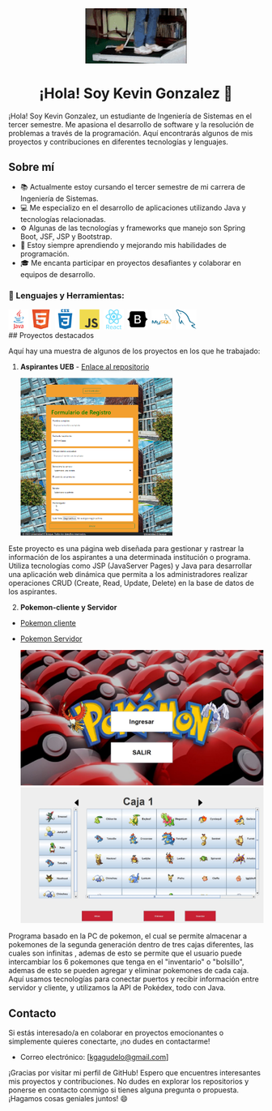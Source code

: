 <div id="header" align="center">
    <img src="duck1.gif" width="200" />
    <h1 align="center">¡Hola! Soy Kevin Gonzalez 🚀</h1>
</div>


¡Hola! Soy Kevin Gonzalez, un estudiante de Ingeniería de Sistemas en el tercer semestre. Me apasiona el desarrollo de software y la resolución de problemas a través de la programación. Aquí encontrarás algunos de mis proyectos y contribuciones en diferentes tecnologías y lenguajes.

## Sobre mí

- 📚 Actualmente estoy cursando el tercer semestre de mi carrera de Ingeniería de Sistemas.
- 💻 Me especializo en el desarrollo de aplicaciones utilizando Java y tecnologías relacionadas.
- ⚙️ Algunas de las tecnologías y frameworks que manejo son Spring Boot, JSF, JSP y Bootstrap.
- 🌱 Estoy siempre aprendiendo y mejorando mis habilidades de programación.
- 🎓 Me encanta participar en proyectos desafiantes y colaborar en equipos de desarrollo.

<div align="left">
    <h3>🔨 Lenguajes y Herramientas:</h3>
    <div>
              <img src="https://github.com/devicons/devicon/blob/master/icons/java/java-original-wordmark.svg" title="Git" **alt="Git" width="40" height="40"/>
        <img src="https://github.com/devicons/devicon/blob/master/icons/html5/html5-original.svg" title="HTML5" alt="HTML" width="40" height="40"/>&nbsp;
        <img src="https://github.com/devicons/devicon/blob/master/icons/css3/css3-plain-wordmark.svg"  title="CSS3" alt="CSS" width="40" height="40"/>&nbsp;
        <img src="https://github.com/devicons/devicon/blob/master/icons/javascript/javascript-original.svg" title="JavaScript" alt="JavaScript" width="40" height="40"/>&nbsp;
        <img src="https://github.com/devicons/devicon/blob/master/icons/react/react-original-wordmark.svg" title="React" alt="React" width="40" height="40"/>&nbsp;
        <img src="https://github.com/devicons/devicon/blob/master/icons/bootstrap/bootstrap-plain.svg" title="Bootstrap" alt="Bootstrap" width="40" height="40"/>&nbsp;
        <img src="https://github.com/devicons/devicon/blob/master/icons/mysql/mysql-original-wordmark.svg" title="MySQL"  alt="MySQL" width="40" height="40"/>&nbsp;
        <img src="https://github.com/devicons/devicon/blob/master/icons/mysql/mysql-plain.svg" title="Git" **alt="Git" width="40" height="40"/>
      </div>
</div>
## Proyectos destacados


Aquí hay una muestra de algunos de los proyectos en los que he trabajado:

1. **Aspirantes UEB** - [Enlace al repositorio](https://github.com/revkelo/Aspirantes-UEB-Proyecto)

    <img src="Aspirante.PNG" width="300" />

    

Este proyecto es una página web diseñada para gestionar y rastrear la información de los aspirantes a una determinada institución o programa. Utiliza tecnologías como JSP (JavaServer Pages) y Java para desarrollar una aplicación web dinámica que permita a los administradores realizar operaciones CRUD (Create, Read, Update, Delete) en la base de datos de los aspirantes.

2. **Pokemon-cliente y Servidor** 
  - [Pokemon cliente](https://github.com/YAMlNORYUU/Pokemon_Cliente)
  - [Pokemon Servidor](https://github.com/YAMlNORYUU/Pokemon-Servidor)


    <img src="https://github.com/YAMlNORYUU/Pokemon_Cliente/blob/main/IMAGENES/menu.jfif?raw=true" width="600" />
    
    
    <img src="https://github.com/YAMlNORYUU/Pokemon_Cliente/blob/main/IMAGENES/PC.jfif?raw=true" width="600" />




Programa basado en la PC de pokemon, el cual se permite almacenar a pokemones de la segunda generación dentro de tres cajas diferentes, las cuales son infinitas , ademas de esto se permite que el usuario puede intercambiar los 6 pokemones que tenga en el "inventario" o "bolsillo", ademas de esto se pueden agregar y eliminar pokemones de cada caja.
Aquí usamos tecnologías para conectar puertos y recibir información entre servidor y cliente, y utilizamos la API de Pokédex, todo con Java.

## Contacto

Si estás interesado/a en colaborar en proyectos emocionantes o simplemente quieres conectarte, ¡no dudes en contactarme!

- Correo electrónico: [kgagudelo@gmail.com]

¡Gracias por visitar mi perfil de GitHub! Espero que encuentres interesantes mis proyectos y contribuciones. No dudes en explorar los repositorios y ponerse en contacto conmigo si tienes alguna pregunta o propuesta. ¡Hagamos cosas geniales juntos! 😄


<!--
**revkelo/revkelo** is a ✨ _special_ ✨ repository because its `README.md` (this file) appears on your GitHub profile.

Here are some ideas to get you started:

- 🔭 I’m currently working on ...
- 🌱 I’m currently learning ...
- 👯 I’m looking to collaborate on ...
- 🤔 I’m looking for help with ...
- 💬 Ask me about ...
- 📫 How to reach me: ...
- 😄 Pronouns: ...
- ⚡ Fun fact: ...
-->
